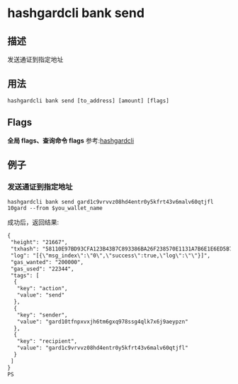 # hashgardcli bank send

## 描述

发送通证到指定地址

## 用法

```shell
hashgardcli bank send [to_address] [amount] [flags]
```
## Flags

**全局 flags、查询命令 flags** 参考:[hashgardcli](../README.md)

## 例子

### 发送通证到指定地址

```shell
hashgardcli bank send gard1c9vrvvz08hd4entr0y5kfrt43v6malv60qtjfl 10gard --from $you_wallet_name 
```

成功后，返回结果:

```txt
{
 "height": "21667",
 "txhash": "58110E97BD93CFA123B43B7C893386BA26F238570E1131A7B6E1E6ED5B7DA605",
 "log": "[{\"msg_index\":\"0\",\"success\":true,\"log\":\"\"}]",
 "gas_wanted": "200000",
 "gas_used": "22344",
 "tags": [
  {
   "key": "action",
   "value": "send"
  },
  {
   "key": "sender",
   "value": "gard10tfnpxvxjh6tm6gxq978ssg4qlk7x6j9aeypzn"
  },
  {
   "key": "recipient",
   "value": "gard1c9vrvvz08hd4entr0y5kfrt43v6malv60qtjfl"
  }
 ]
}
PS

```
